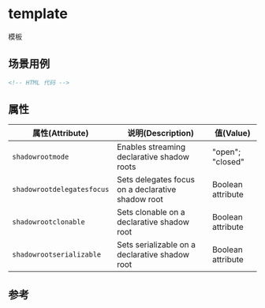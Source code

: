 # template

模板

## 场景用例

```html
<!-- HTML 代码 -->
```

## 属性

属性(Attribute) | 说明(Description) | 值(Value)
---|---|---
`shadowrootmode` | Enables streaming declarative shadow roots | "open"; "closed"
`shadowrootdelegatesfocus` | Sets delegates focus on a declarative shadow root | Boolean attribute
`shadowrootclonable` | Sets clonable on a declarative shadow root | Boolean attribute
`shadowrootserializable` | Sets serializable on a declarative shadow root | Boolean attribute

## 参考
